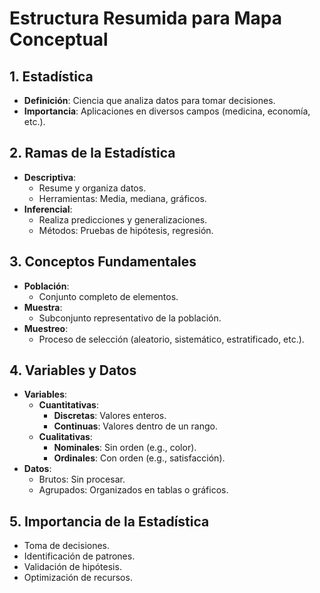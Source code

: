 # Estructura Resumida para Mapa Conceptual

## 1. Estadística
   - **Definición**: Ciencia que analiza datos para tomar decisiones.
   - **Importancia**: Aplicaciones en diversos campos (medicina, economía, etc.).

## 2. Ramas de la Estadística
   - **Descriptiva**: 
     - Resume y organiza datos.
     - Herramientas: Media, mediana, gráficos.
   - **Inferencial**:
     - Realiza predicciones y generalizaciones.
     - Métodos: Pruebas de hipótesis, regresión.

## 3. Conceptos Fundamentales
   - **Población**:
     - Conjunto completo de elementos.
   - **Muestra**:
     - Subconjunto representativo de la población.
   - **Muestreo**:
     - Proceso de selección (aleatorio, sistemático, estratificado, etc.).

## 4. Variables y Datos
   - **Variables**:
     - **Cuantitativas**:
       - **Discretas**: Valores enteros.
       - **Continuas**: Valores dentro de un rango.
     - **Cualitativas**:
       - **Nominales**: Sin orden (e.g., color).
       - **Ordinales**: Con orden (e.g., satisfacción).
   - **Datos**:
     - Brutos: Sin procesar.
     - Agrupados: Organizados en tablas o gráficos.

## 5. Importancia de la Estadística
   - Toma de decisiones.
   - Identificación de patrones.
   - Validación de hipótesis.
   - Optimización de recursos.
